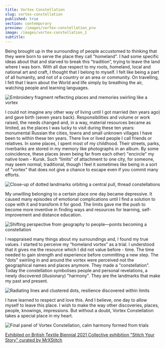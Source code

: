 ```yaml
---
title: Vortex Constellation
slug: vortex-constellation
published: true
section: contemporary
preview: /images/vortex-constellation_prw
image: /images/vortex-constellation_1
subtitle:
---
```


Being brought up in the surrounding of people accustomed to thinking that they were born to serve the place they call "homeland". I had some specific ideas about that and starved to break this “tradition”, trying to leave the land where I was born. With all due respect to my roots, homeland, local and national art and craft, I thought that I belong to myself. I felt like being a part of all humanity, and not of a country or an area or community. On travelling, I felt that I learn about the World and life simply by breathing the air, watching people and learning languages.

![Embroidery fragment reflecting places and memories swirling like a vortex](/images/vortex-constellation_2)

I could not imagine any other way of living until I got married (ten years ago) and gave birth (seven years back). Responsibilities and volume or work raised, the needs changed and, in a way, material resources became as limited, as the places I was lucky to visit during these ten years: monumental Russian the cities, towns and small unknown villages I have been to within these ten years. There live or lived people I call friends or relatives. In some places, I spent most of my childhood. Their streets, parks, riverbanks are stored in my memory like photographs in an album. By some coincidence, these places (even being far from each other) "encircle" my native town - Kursk. Such “limits” of attachment to one city, for someone, may seem normal, traditional, though I feel it sometimes like being in a sort of "vortex" that does not give a chance to escape even if you commit many efforts.

![Close-up of dotted landmarks orbiting a central pull, thread constellations](/images/vortex-constellation_3)

My unwilling belonging to a certain place one day became depressive. It caused many episodes of emotional complications until I find a solution to cope with it and transform it for good. The limits gave me the push to become more inventive in finding ways and resources for learning, self-improvement and distance education.

![Shifting perspective from geography to people—points becoming a constellation](/images/vortex-constellation_4)

I reappraised many things about my surroundings and, I found my true values. I started to perceive my “homeland vortex” as a trial. I understood that it gives me the resource which I did not value before - time. The time needed to gain strength and experience before committing a new step. The "dots" swirling in and around the vortex were perceived not the geographical names and places anymore. They made a "constellation". Today the constellation symbolises people and personal revelations, a newly discovered (illusionary) "harmony". They are the landmarks that make my past and present.

![Radiating lines and clustered dots, resilience discovered within limits](/images/vortex-constellation_5)

I have learned to respect and love this. And I believe, one day to allow myself to leave this place. I wish to make the way other discoveries, places, people, knowings, impressions. But without a doubt, Vortex Constellation takes a special place in my heart.

![Final panel of Vortex Constellation, calm harmony formed from trials](/images/vortex-constellation_6)

<a href="https://www.mrxstitch.com/stitch-your-story-russia/masha-reprintseva/" target="_blank" rel="noopener noreferrer">Exhibited on British Textile Biennial 2021 Collective exhibition "Stitch Your Story" curated by MrXStitch</a>
